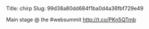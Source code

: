 Title: chirp
Slug: 99d38a80dd684f1ba0d4a36fbf729e49

Main stage @ the #websummit <a href="http://t.co/PKn5QTmb">http://t.co/PKn5QTmb</a>
